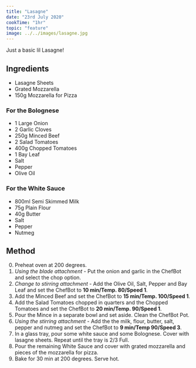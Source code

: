 ```yaml
---
title: "Lasagne"
date: "23rd July 2020"
cookTime: "1hr"
topic: "feature"
image: ../../images/lasagne.jpg
---
```


Just a basic lil Lasagne!

## Ingredients

- Lasagne Sheets
- Grated Mozzarella
- 150g Mozzarella for Pizza

### For the Bolognese

- 1 Large Onion
- 2 Garlic Cloves
- 250g Minced Beef
- 2 Salad Tomatoes
- 400g Chopped Tomatoes
- 1 Bay Leaf
- Salt
- Pepper
- Olive Oil

### For the White Sauce

- 800ml Semi Skimmed Milk
- 75g Plain Flour
- 40g Butter
- Salt
- Pepper
- Nutmeg

## Method

0. Preheat oven at 200 degrees.
1. *Using the blade attachment* - Put the onion and garlic in the ChefBot and select the chop option.
2. *Change to stirring attachment* - Add the Olive Oil, Salt, Pepper and Bay Leaf and set the ChefBot to **10 min/Temp. 80/Speed 1**.
3. Add the Minced Beef and set the ChefBot to **15 min/Temp. 100/Speed 1**.
4. Add the Salad Tomatoes chopped in quarters and the Chopped Tomatoes and set the ChefBot to **20 min/Temp. 90/Speed 1**.
5. Pour the Mince in a separate bowl and set aside. Clean the ChefBot Pot.
6. *Using the stirring attachment* - Add the the milk, flour, butter, salt, pepper and nutmeg and set the ChefBot to **9 min/Temp 90/Speed 3**.
7. In a glass tray, pour some white sauce and some Bolognese. Cover with lasagne sheets. Repeat until the tray is 2/3 Full.
8. Pour the remaining White Sauce and cover with grated mozzarella and pieces of the mozzarella for pizza.
9. Bake for 30 min at 200 degrees. Serve hot.
